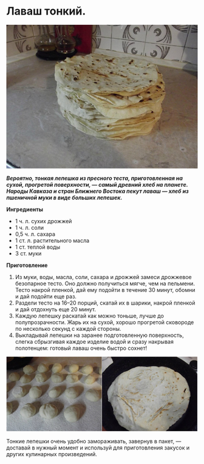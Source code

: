 # Лаваш тонкий.

![Лаваш тонкий](/images/Kulinar/Vypechka/lavash-think_01.jpg 'Лаваш тонкий')

_**Вероятно, тонкая лепешка из пресного теста, приготовленная на сухой, прогретой поверхности, — самый древний хлеб на планете. Народы Кавказа и стран Ближнего Востока пекут лаваш — хлеб из пшеничной муки в виде больших лепешек.**_

**Ингредиенты**

- 1 ч. л. сухих дрожжей
- 1 ч. л. соли
- 0,5 ч. л. сахара
- 1 ст. л. растительного масла
- 1 ст. теплой воды
- 3 ст. муки

**Приготовление**

1. Из муки, воды, масла, соли, сахара и дрожжей замеси дрожжевое безопарное тесто. Оно должно получиться мягче, чем на пельмени. Тесто накрой пленкой, дай ему подойти в течение 30 минут, обомни и дай подойти еще раз.
2. Раздели тесто на 16–20 порций, скатай их в шарики, накрой пленкой и дай отдохнуть еще 20 минут.
3. Каждую лепешку раскатай как можно тоньше, лучше до полупрозрачности. Жарь их на сухой, хорошо прогретой сковороде по несколько секунд с каждой стороны.
4. Выкладывай лепешки на заранее подготовленную поверхность, слегка сбрызгивая каждое изделие водой и сразу накрывая полотенцем: готовый лаваш очень быстро сохнет!

![Лаваш тонкий](/images/Kulinar/Vypechka/lavash-think_02.jpg 'Лаваш тонкий')

Тонкие лепешки очень удобно замораживать, завернув в пакет, — доставай в нужный момент и используй для приготовления закусок и других кулинарных произведений.

